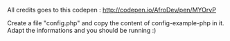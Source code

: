 All credits goes to this codepen : http://codepen.io/AfroDev/pen/MYOrvP

Create a file "config.php" and copy the content of config-example-php in it.
Adapt the informations and you should be running :)
